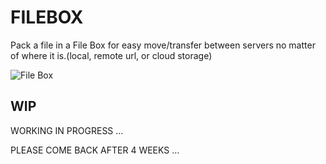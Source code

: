 # FILEBOX

Pack a file in a File Box for easy move/transfer between servers no matter of where it is.(local, remote url, or cloud storage)

![File Box](https://zixia.github.io/node-file-box/images/file-box-logo.jpg)

## WIP

WORKING IN PROGRESS ...

PLEASE COME BACK AFTER 4 WEEKS ...

